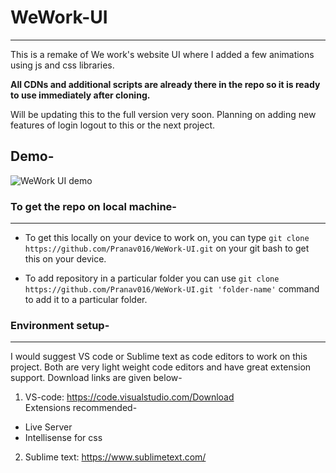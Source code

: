 # WeWork-UI
<hr>

This is a remake of We work's website UI where I added a few animations using js and css libraries.

**All CDNs and additional scripts are already there in the repo so it is ready to use immediately after cloning.**


Will be updating this to the full version very soon. 
Planning on adding new features of login logout to this or the next project.

## Demo- 

![WeWork UI demo](demo/demo.gif)

### To get the repo on local machine-
<hr>

* To get this locally on your device to work on, you can type `git clone https://github.com/Pranav016/WeWork-UI.git` on your git bash to get this on your device. </br>

* To add repository in a particular folder you can use `git clone https://github.com/Pranav016/WeWork-UI.git 'folder-name'` command to add it to a particular folder.</br>

### Environment setup-
<hr>

I would suggest VS code or Sublime text as code editors to work on this project. Both are very light weight code editors and have great extension support. Download links are given below-</br>

1. VS-code: https://code.visualstudio.com/Download </br>
Extensions recommended- </br>
* Live Server 
* Intellisense for css


2. Sublime text: https://www.sublimetext.com/
  

